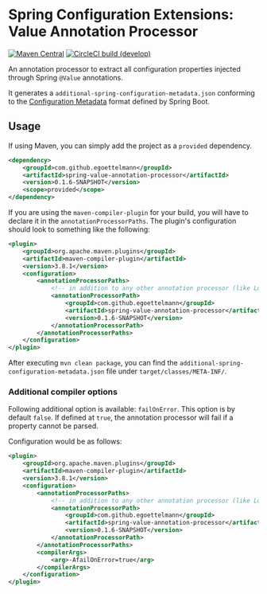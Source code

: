 Spring Configuration Extensions: Value Annotation Processor
==========

[![Maven Central](https://img.shields.io/maven-central/v/com.github.egoettelmann/spring-value-annotation-processor?style=flat-square&color=blue&label=Maven%20Central&logo=Apache%20Maven&logoColor=orange)](https://search.maven.org/artifact/com.github.egoettelmann/spring-value-annotation-processor)
[![CircleCI build (develop)](https://img.shields.io/circleci/build/github/egoettelmann/spring-configuration-extensions/develop?label=develop&logo=circleci&style=flat-square)](https://app.circleci.com/pipelines/github/egoettelmann/spring-configuration-extensions?branch=develop)

An annotation processor to extract all configuration properties injected through Spring `@Value` annotations.

It generates a `additional-spring-configuration-metadata.json` conforming to the [Configuration Metadata](https://docs.spring.io/spring-boot/docs/current/reference/html/appendix-configuration-metadata.html) format defined by Spring Boot.

Usage
------------

If using Maven, you can simply add the project as a `provided` dependency.
```xml
<dependency>
    <groupId>com.github.egoettelmann</groupId>
    <artifactId>spring-value-annotation-processor</artifactId>
    <version>0.1.6-SNAPSHOT</version>
    <scope>provided</scope>
</dependency>
```

If you are using the `maven-compiler-plugin` for your build, you will have to declare it in the `annotationProcessorPaths`.
The plugin's configuration should look to something like the following:
```xml
<plugin>
    <groupId>org.apache.maven.plugins</groupId>
    <artifactId>maven-compiler-plugin</artifactId>
    <version>3.8.1</version>
    <configuration>
        <annotationProcessorPaths>
            <!-- in addition to any other annotation processor (like Lombok, etc.) -->
            <annotationProcessorPath>
                <groupId>com.github.egoettelmann</groupId>
                <artifactId>spring-value-annotation-processor</artifactId>
                <version>0.1.6-SNAPSHOT</version>
            </annotationProcessorPath>
        </annotationProcessorPaths>
    </configuration>
</plugin>
```

After executing `mvn clean package`, you can find the `additional-spring-configuration-metadata.json` file under `target/classes/META-INF/`.

### Additional compiler options

Following additional option is available: `failOnError`.
This option is by default `false`.
If defined at `true`, the annotation processor will fail if a property cannot be parsed.

Configuration would be as follows:
```xml
<plugin>
    <groupId>org.apache.maven.plugins</groupId>
    <artifactId>maven-compiler-plugin</artifactId>
    <version>3.8.1</version>
    <configuration>
        <annotationProcessorPaths>
            <!-- in addition to any other annotation processor (like Lombok, etc.) -->
            <annotationProcessorPath>
                <groupId>com.github.egoettelmann</groupId>
                <artifactId>spring-value-annotation-processor</artifactId>
                <version>0.1.6-SNAPSHOT</version>
            </annotationProcessorPath>
        </annotationProcessorPaths>
        <compilerArgs>
            <arg>-AfailOnError=true</arg>
        </compilerArgs>
    </configuration>
</plugin>
```
